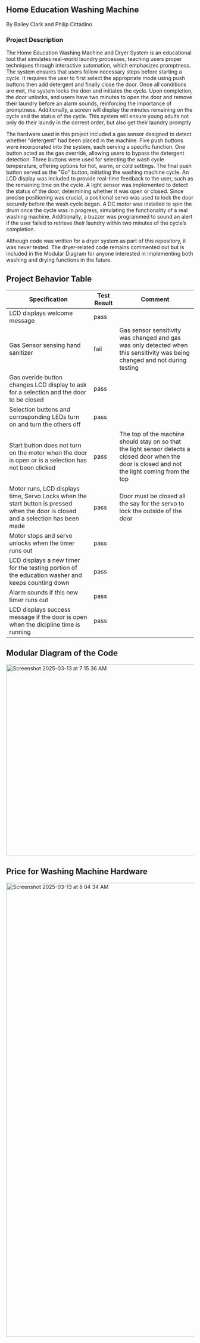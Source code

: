 ## Home Education Washing Machine
By Bailey Clark and Philip Cittadino

### Project Description

The Home Education Washing Machine and Dryer System is an educational tool that simulates real-world laundry processes, teaching users proper techniques 
through interactive automation, which emphasizes promptness. The system ensures that users follow necessary steps before starting a cycle. It requires 
the user to first select the appropriate mode using push buttons then add detergent and finally close the door. Once all conditions are met, the 
system locks the door and initiates the cycle. Upon completion, the door unlocks, and users have two minutes to open the door and remove their 
laundry before an alarm sounds, reinforcing the importance of promptness. Additionally, a screen will display the minutes remaining on the 
cycle and the status of the cycle. This system will ensure young adults not only do their laundy in the correct order, but also get their laundry 
promptly 

The hardware used in this project included a gas sensor designed to detect whether "detergent" had been placed in the machine. Five push buttons were incorporated into the system, each 
serving a specific function. One button acted as the gas override, allowing users to bypass the detergent detection. Three buttons were used for selecting the wash cycle temperature, 
offering options for hot, warm, or cold settings. The final push button served as the "Go" button, initiating the washing machine cycle. An LCD display was included to provide 
real-time feedback to the user, such as the remaining time on the cycle. A light sensor was implemented to detect the status of the door, determining whether it was open or closed. 
Since precise positioning was crucial, a positional servo was used to lock the door securely before the wash cycle began. A DC motor was installed to spin the drum once the cycle 
was in progress, simulating the functionality of a real washing machine. Additionally, a buzzer was programmed to sound an alert if the user failed to retrieve their 
laundry within two minutes of the cycle’s completion.

Although code was written for a dryer system as part of this repository, it was never tested. The dryer-related code remains commented out but is included in the Modular Diagram for 
anyone interested in implementing both washing and drying functions in the future.


## Project Behavior Table

|Specification                                                                            |        Test Result          |         Comment
|------------------|-----------------------------|----------------------
| LCD displays welcome message                    |         pass  |
| Gas Sensor sensing hand sanitizer|         fail    | Gas sensor sensitivity was changed and gas was only detected when this sensitivity was being changed and not during testing
| Gas overide button changes LCD display to ask for a selection and the door to be closed                    |         pass  |            
| Selection buttons and corrosponding LEDs turn on and turn the others off      | pass|                                                                      
| Start button does not turn on the motor when the door is open or is a selection has not been clicked | pass | The top of the machine should stay on so that the light sensor detects a closed door when the door is closed and not the light coming from the top
| Motor runs, LCD displays time, Servo Locks when the start button is pressed when the door is closed and a selection has been made                 | pass | Door must be closed all the say for the servo to lock the outside of the door
| Motor stops and servo unlocks when the timer runs out | pass |
| LCD displays a new timer for the testing portion of the education washer and keeps counting down | pass |
| Alarm sounds if this new timer runs out| pass|
| LCD displays success message if the door is open when the dicipline time is running | pass |


## Modular Diagram of the Code

<img width="513" alt="Screenshot 2025-03-13 at 7 15 36 AM" src="https://github.com/user-attachments/assets/6714e988-672a-466e-a9fa-495972ea29f9" />


## Price for Washing Machine Hardware
<img width="1216" alt="Screenshot 2025-03-13 at 8 04 34 AM" src="https://github.com/user-attachments/assets/8c22a814-ca6e-43da-8fc4-7817748155ca" />

